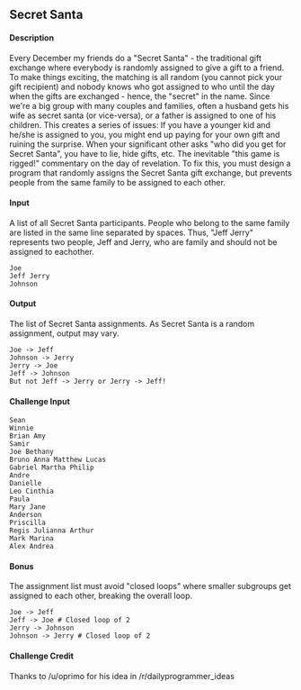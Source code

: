 ## Secret Santa

#### Description

Every December my friends do a "Secret Santa" - the traditional gift exchange where everybody is randomly assigned to give a gift to a friend. To make things exciting, the matching is all random (you cannot pick your gift recipient) and nobody knows who got assigned to who until the day when the gifts are exchanged - hence, the "secret" in the name.
Since we're a big group with many couples and families, often a husband gets his wife as secret santa (or vice-versa), or a father is assigned to one of his children. This creates a series of issues:
If you have a younger kid and he/she is assigned to you, you might end up paying for your own gift and ruining the surprise.
When your significant other asks "who did you get for Secret Santa", you have to lie, hide gifts, etc.
The inevitable "this game is rigged!" commentary on the day of revelation.
To fix this, you must design a program that randomly assigns the Secret Santa gift exchange, but prevents people from the same family to be assigned to each other.

#### Input

A list of all Secret Santa participants. People who belong to the same family are listed in the same line separated by spaces. Thus, "Jeff Jerry" represents two people, Jeff and Jerry, who are family and should not be assigned to eachother.

```
Joe
Jeff Jerry
Johnson
```

#### Output

The list of Secret Santa assignments. As Secret Santa is a random assignment, output may vary.

```
Joe -> Jeff
Johnson -> Jerry
Jerry -> Joe
Jeff -> Johnson
But not Jeff -> Jerry or Jerry -> Jeff!
```

#### Challenge Input

```
Sean
Winnie
Brian Amy
Samir
Joe Bethany
Bruno Anna Matthew Lucas
Gabriel Martha Philip
Andre
Danielle
Leo Cinthia
Paula
Mary Jane
Anderson
Priscilla
Regis Julianna Arthur
Mark Marina
Alex Andrea
```

#### Bonus

The assignment list must avoid "closed loops" where smaller subgroups get assigned to each other, breaking the overall loop.

```
Joe -> Jeff
Jeff -> Joe # Closed loop of 2
Jerry -> Johnson
Johnson -> Jerry # Closed loop of 2
```

#### Challenge Credit

Thanks to /u/oprimo for his idea in /r/dailyprogrammer_ideas